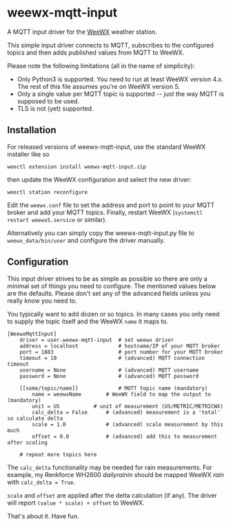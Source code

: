 # weewx-mqtt-input

A MQTT input driver for the [WeeWX](http://weewx.com) weather station.

This simple input driver connects to MQTT, subscribes to the
configured topics and then adds published values from MQTT to WeeWX.

Please note the following limitations (all in the name of simplicity):

* Only Python3 is supported. You need to run at least WeeWX version 4.x.
  The rest of this file assumes you're on WeeWX version 5.
* Only a single value per MQTT topic is supported -- just the way MQTT
  is supposed to be used.
* TLS is not (yet) supported.

## Installation

For released versions of weewx-mqtt-input, use the standard WeeWX
installer like so

```weectl extension install weewx-mqtt-input.zip```

then update the WeeWX configuration and select the new driver:

```weectl station reconfigure```

Edit the `weewx.conf` file to set the address and port to point to
your MQTT broker and add your MQTT topics. Finally, restart WeeWX
(`systemctl restart weewx5.service` or similar).

Alternatively you can simply copy the weewx-mqtt-input.py file to
`weewx_data/bin/user` and configure the driver manually.

## Configuration

This input driver strives to be as simple as possible so there are
only a minimal set of things you need to configure. The mentioned
values below are the defaults. Please don't set any of the advanced
fields unless you really know you need to.

You typically want to add dozen or so topics. In many cases you only
need to supply the topic itself and the WeeWX `name` it maps to.

```
[WeewxMqttInput]
	driver = user.weewx-mqtt-input  # set weewx driver
	address = localhost             # hostname/IP of your MQTT broker
	port = 1883                     # port number for your MQTT broker
	timeout = 10                    # (advanced) MQTT connection timeout
	username = None                 # (advanced) MQTT username
	password = None                 # (advanced) MQTT password

	[[some/topic/name]]             # MQTT topic name (mandatory)
		name = weewxName        # WeeWX field to map the output to (mandatory)
		unit = US	        # unit of measurement (US/METRIC/METRICWX)
		calc_delta = False      # (advanced) measurement is a 'total' so calculate delta
		scale = 1.0             # (advanced) scale measurement by this much
		offset = 0.0            # (advanced) add this to measurement after scaling

	# repeat more topics here
```

The `calc_delta` functionality may be needed for rain
measurements. For example, my Renkforce WH2600 _dailyrainin_ should
be mapped WeeWX _rain_ with `calc_delta = True`.

`scale` and `offset` are applied after the delta calculation (if any).
The driver will report `(value * scale) + offset` to WeeWX.

That's about it. Have fun.
